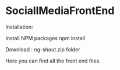 # SociallMediaFrontEnd

Installation:

Install NPM packages npm install

Download : ng-shout.zip folder

Here you can find all the front end files.
